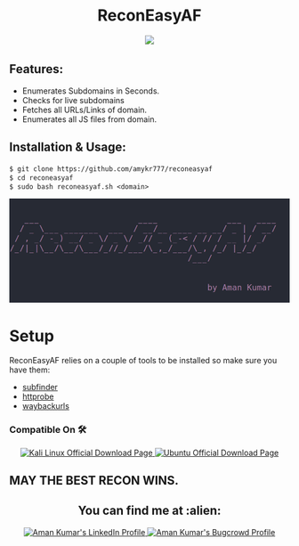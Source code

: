 <h1 align="center">ReconEasyAF</h1>
<div align="center">
<img src="https://forthebadge.com/images/badges/60-percent-of-the-time-works-every-time.svg" >
</div>

## Features:

- Enumerates Subdomains in Seconds.
- Checks for live subdomains
- Fetches all URLs/Links of domain.
- Enumerates all JS files from domain.

## Installation & Usage:

```
$ git clone https://github.com/amykr777/reconeasyaf
$ cd reconeasyaf
$ sudo bash reconeasyaf.sh <domain>
```
![alt text](https://github.com/amykr777/reconeasyaf/blob/main/recon.png "reconeasyaf")

# Setup
 ReconEasyAF relies on a couple of tools to be installed so make sure you have them:
    
 * [subfinder](https://github.com/projectdiscovery/subfinder)
 * [httprobe](https://github.com/tomnomnom/httprobe)
 * [waybackurls](https://github.com/tomnomnom/waybackurls)
 
### Compatible On 🛠️
<p align="center">

  <a href="http://www.kali.org/downloads/">
    <img src="https://toppng.com/public/uploads/preview/kali-linux-logo-11562915225uyursxhbp6.png" alt="Kali Linux Official Download Page" height="30" width="30">
  </a>

  <a href="https://ubuntu.com/download/desktop">
    <img src="https://1000logos.net/wp-content/uploads/2017/06/Ubuntu-Logo.png" alt="Ubuntu Official Download Page" height="30" width="35">
  </a>
</p>

## MAY THE BEST RECON WINS.
<h2 align="center">You can find me at :alien:</h2>

<p align="center">

  <a href="https://www.linkedin.com/in/aman-kumar777/">
    <img src="https://www.vectorlogo.zone/logos/linkedin/linkedin-icon.svg" alt="Aman Kumar's LinkedIn Profile" height="30" width="30">
  </a>

  <a href="https://bugcrowd.com/Aman_kumar777">
    <img src="https://www.bugcrowd.com/wp-content/uploads/2019/06/Press-Kit-Transparent-Hex-B.png" alt="Aman Kumar's Bugcrowd Profile" height="30" width="40">
  </a>
</p>
